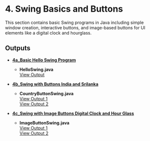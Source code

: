 # 4. Swing Basics and Buttons

This section contains basic Swing programs in Java including simple window creation, interactive buttons, and image-based buttons for UI elements like a digital clock and hourglass.

## Outputs

- **[4a_Basic Hello Swing Program](./4a_Basic%20Hello%20Swing%20Program)**  
  - **HelloSwing.java**  
    [View Output](./4a_Basic%20Hello%20Swing%20Program/4a.png)

- **[4b_Swing with Buttons India and Srilanka](./4b_Swing%20with%20Buttons%20India%20and%20Srilanka)**  
  - **CountryButtonSwing.java**  
    [View Output 1](./4b_Swing%20with%20Buttons%20India%20and%20Srilanka/4b.png)  
    [View Output 2](./4b_Swing%20with%20Buttons%20India%20and%20Srilanka/4b0.png)

- **[4c_Swing with Image Buttons Digital Clock and Hour Glass](./4c_Swing%20with%20Image%20Buttons%20Digital%20Clock%20and%20Hour%20Glass)**  
  - **ImageButtonSwing.java**  
    [View Output 1](./4c_Swing%20with%20Image%20Buttons%20Digital%20Clock%20and%20Hour%20Glass/4c.png)  
    [View Output 2](./4c_Swing%20with%20Image%20Buttons%20Digital%20Clock%20and%20Hour%20Glass/4c0.png)  

